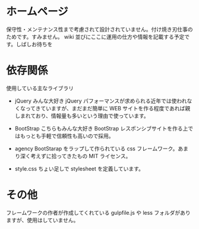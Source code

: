 # ホームページ

保守性・メンテナンス性まで考慮されて設計されていません。付け焼き刃仕事のためです。すみません。
wiki 並びにここに運用の仕方や情報を記載する予定です。しばしお待ちを

# 依存関係

使用している主なライブラリ

- jQuery
みんな大好き jQuery パフォーマンスが求められる近年では使われなくなってきていますが、まだまだ簡単に WEB サイトを作る程度であれば親しまれており、情報量も多いという理由で使っています。

- BootStrap
こちらもみんな大好き BootStrap レスポンシブサイトを作る上ではもっとも手軽で信頼性も高いので採用。

- agency
BootStarap をラップして作られている css フレームワーク。あまり深く考えずに拾ってきたもの MIT ライセンス。

- style.css
ちょい足しで stylesheet を定義しています。

# その他

フレームワークの作者が作成してくれている gulpfile.js や less フォルダがありますが、使用はしていません。